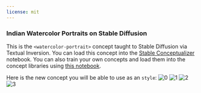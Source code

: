 ```yaml
---
license: mit
---
```

### Indian Watercolor Portraits on Stable Diffusion
This is the `<watercolor-portrait>` concept taught to Stable Diffusion via Textual Inversion. You can load this concept into the [Stable Conceptualizer](https://colab.research.google.com/github/huggingface/notebooks/blob/main/diffusers/stable_conceptualizer_inference.ipynb) notebook. You can also train your own concepts and load them into the concept libraries using [this notebook](https://colab.research.google.com/github/huggingface/notebooks/blob/main/diffusers/sd_textual_inversion_training.ipynb).

Here is the new concept you will be able to use as an `style`:
![<watercolor-portrait> 0](https://huggingface.co/sd-concepts-library/indian-watercolor-portraits/resolve/main/concept_images/0.jpeg)
![<watercolor-portrait> 1](https://huggingface.co/sd-concepts-library/indian-watercolor-portraits/resolve/main/concept_images/1.jpeg)
![<watercolor-portrait> 2](https://huggingface.co/sd-concepts-library/indian-watercolor-portraits/resolve/main/concept_images/2.jpeg)
![<watercolor-portrait> 3](https://huggingface.co/sd-concepts-library/indian-watercolor-portraits/resolve/main/concept_images/3.jpeg)
